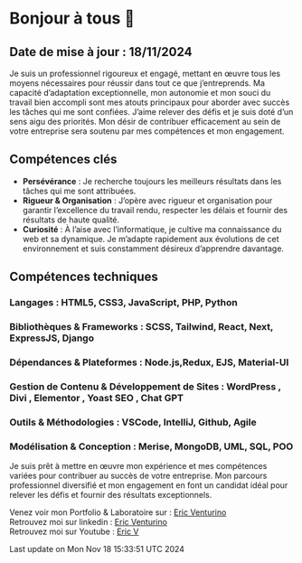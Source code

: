 # Bonjour à tous 👋

## Date de mise à jour : 18/11/2024

Je suis un professionnel rigoureux et engagé, mettant en œuvre tous les moyens nécessaires pour réussir dans tout ce que j’entreprends. Ma capacité d’adaptation exceptionnelle, mon autonomie et mon souci du travail bien accompli sont mes atouts principaux pour aborder avec succès les tâches qui me sont confiées. J’aime relever des défis et je suis doté d’un sens aigu des priorités. Mon désir de contribuer efficacement au sein de votre entreprise sera soutenu par mes compétences et mon engagement.

## Compétences clés

- **Persévérance** : Je recherche toujours les meilleurs résultats dans les tâches qui me sont attribuées.
- **Rigueur & Organisation** : J’opère avec rigueur et organisation pour garantir l’excellence du travail rendu, respecter les délais et fournir des résultats de haute qualité.
- **Curiosité** : À l’aise avec l’informatique, je cultive ma connaissance du web et sa dynamique. Je m’adapte rapidement aux évolutions de cet environnement et suis constamment désireux d’apprendre davantage.

## Compétences techniques

### Langages : HTML5, CSS3, JavaScript, PHP, Python

### Bibliothèques & Frameworks : SCSS, Tailwind,  React,  Next, ExpressJS, Django

### Dépendances & Plateformes : Node.js,Redux, EJS, Material-UI

### Gestion de Contenu & Développement de Sites : WordPress , Divi , Elementor , Yoast SEO , Chat GPT

### Outils & Méthodologies : VSCode, IntelliJ, Github, Agile

### Modélisation & Conception : Merise, MongoDB, UML, SQL, POO

Je suis prêt à mettre en œuvre mon expérience et mes compétences variées pour contribuer au succès de votre entreprise. Mon parcours professionnel diversifié et mon engagement en font un candidat idéal pour relever les défis et fournir des résultats exceptionnels.

Venez voir mon Portfolio & Laboratoire sur : [Eric Venturino](https://venturino.site)  
Retrouvez moi sur linkedin : [Eric Venturino](https://www.linkedin.com/in/eric-venturino/)  
Retrouvez moi sur Youtube : [Eric V](https://www.youtube.com/@ventustyl/videos)

Last update on Mon Nov 18 15:33:51 UTC 2024
